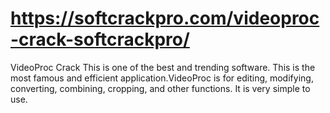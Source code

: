 # https://softcrackpro.com/videoproc-crack-softcrackpro/
VideoProc Crack  This is one of the best and trending software. This is the most famous and efficient application.VideoProc is for editing, modifying, converting, combining, cropping, and other functions. It is very simple to use.
